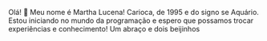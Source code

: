 Olá! 👋
Meu nome é Martha Lucena! Carioca, de 1995 e do signo se Aquário.
Estou iniciando no mundo da programação e espero que possamos trocar experiências e conhecimento!
Um abraço e dois beijinhos
